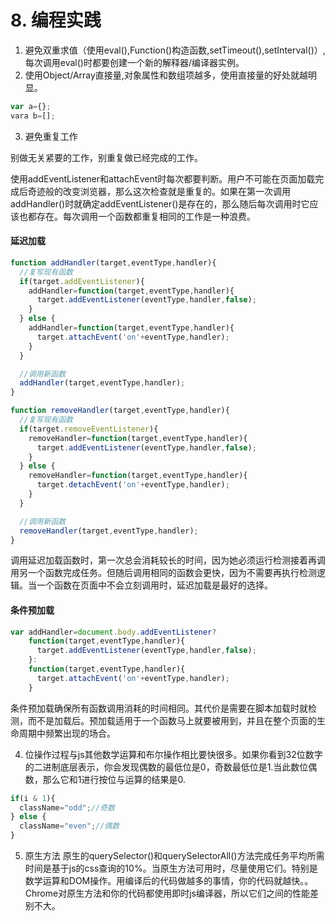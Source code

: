 # 8. 编程实践

1. 避免双重求值（使用eval(),Function()构造函数,setTimeout(),setInterval()）,每次调用eval()时都要创建一个新的解释器/编译器实例。
2. 使用Object/Array直接量,对象属性和数组项越多，使用直接量的好处就越明显。
```js
var a={};
vara b=[];
```
3. 避免重复工作

别做无关紧要的工作，别重复做已经完成的工作。

使用addEventListener和attachEvent时每次都要判断。用户不可能在页面加载完成后奇迹般的改变浏览器，那么这次检查就是重复的。如果在第一次调用addHandler()时就确定addEventListener()是存在的，那么随后每次调用时它应该也都存在。每次调用一个函数都重复相同的工作是一种浪费。

#### 延迟加载
```js
function addHandler(target,eventType,handler){
  //复写现有函数
  if(target.addEventListener){
    addHandler=function(target,eventType,handler){
      target.addEventListener(eventType,handler,false);
    }
  } else {
    addHandler=function(target,eventType,handler){
      target.attachEvent('on'+eventType,handler);
    }
  }

  //调用新函数
  addHandler(target,eventType,handler);
}

function removeHandler(target,eventType,handler){
  //复写现有函数
  if(target.removeEventListener){
    removeHandler=function(target,eventType,handler){
      target.addEventListener(eventType,handler,false);
    }
  } else {
    removeHandler=function(target,eventType,handler){
      target.detachEvent('on'+eventType,handler);
    }
  }

  //调用新函数
  removeHandler(target,eventType,handler);
}
```
调用延迟加载函数时，第一次总会消耗较长的时间，因为她必须运行检测接着再调用另一个函数完成任务。但随后调用相同的函数会更快，因为不需要再执行检测逻辑。当一个函数在页面中不会立刻调用时，延迟加载是最好的选择。
#### 条件预加载
```js
var addHandler=document.body.addEventListener?
    function(target,eventType,handler){
      target.addEventListener(eventType,handler,false);
    }:
    function(target,eventType,handler){
      target.attachEvent('on'+eventType,handler);
    }
```
条件预加载确保所有函数调用消耗的时间相同。其代价是需要在脚本加载时就检测，而不是加载后。预加载适用于一个函数马上就要被用到，并且在整个页面的生命周期中频繁出现的场合。

4. 位操作过程与js其他数学运算和布尔操作相比要快很多。如果你看到32位数字的二进制底层表示，你会发现偶数的最低位是0，奇数最低位是1.当此数位偶数，那么它和1进行按位与运算的结果是0.
```js
if(i & 1){
  className="odd";//奇数
} else {
  className="even";//偶数
}
```

5. 原生方法
原生的querySelector()和querySelectorAll()方法完成任务平均所需时间是基于js的css查询的10%。当原生方法可用时，尽量使用它们。特别是数学运算和DOM操作。用编译后的代码做越多的事情，你的代码就越快。。Chrome对原生方法和你的代码都使用即时js编译器，所以它们之间的性能差别不大。